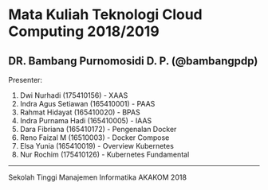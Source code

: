 # Mata Kuliah Teknologi Cloud Computing 2018/2019
DR. Bambang Purnomosidi D. P. (@bambangpdp)
---
Presenter:
1. Dwi Nurhadi (175410156) - XAAS
2. Indra Agus Setiawan (165410001) - PAAS
3. Rahmat Hidayat (165410020) - BPAS
4. Indra Purnama Hadi (165410005) - IAAS
5. Dara Fibriana (165410172) - Pengenalan Docker
6. Reno Faizal M (16510003) - Docker Compose
7. Elsa Yunia (165410019) - Overview Kubernetes
8. Nur Rochim (175410126) - Kubernetes Fundamental
---
Sekolah Tinggi Manajemen Informatika
AKAKOM
2018
